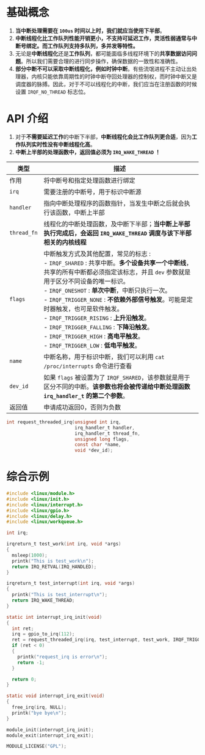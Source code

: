 # 基础概念

1. **当中断处理需要在 `100us` 时间以上时，我们就应当使用下半部**。
2. **中断线程化比工作队列性能开销更小，不支持可延迟工作，灵活性弱通常与中断号绑定。而工作队列支持多队列，多并发等特性。**
3. 无论是**中断线程化**还是**工作队列**，都可能面临多线程环境下的**共享数据访问问题**。所以我们需要合理的进行同步操作，确保数据的一致性和准确性。
4. **部分中断不可以采取中断线程化，例如时钟中断**。有些流氓进程不主动让出处理器，内核只能依靠周期性的时钟中断夺回处理器的控制权，而时钟中断又是调度器的脉搏。因此，对于不可以线程化的中断，我们应当在注册函数的时候设置 `IRQF_NO_THREAD` 标志位。

# API 介绍

1. 对于**不需要延迟工作**的中断下半部，**中断线程化会比工作队列更合适**，因为**工作队列实时性没有中断线程化高**。
2. **中断上半部的处理函数中，返回值必须为 `IRQ_WAKE_THREAD` ！**

| 类型        | 描述                                                         |
| ----------- | ------------------------------------------------------------ |
| 作用        | 将中断号和指定处理函数进行绑定                               |
| `irq`       | 需要注册的中断号，用于标识中断源                             |
| `handler`   | 指向中断处理程序的函数指针，当发生中断之后就会执行该函数，中断上半部 |
| `thread_fn` | 线程化的中断处理函数，及中断下半部；**当中断上半部执行完成后，会返回 `IRQ_WAKE_THREAD` 调度与该下半部相关的内核线程** |
| `flags`     | 中断触发方式及其他配置，常见的标志 : <br /> - `IRQF_SHARED` : 共享中断。**多个设备共享一个中断线**，共享的所有中断都必须指定该标志，并且 `dev` 参数就是用于区分不同设备的唯一标识。<br />- `IRQF_ONESHOT` : **单次中断**，中断只执行一次。<br />- `IRQF_TRIGGER_NONE` : **不依赖外部信号触发**。可能是定时器触发，也可是软件触发。<br />- `IRQF_TRIGGER_RISING` : **上升沿触发**。<br />- `IRQF_TRIGGER_FALLING` : **下降沿触发**。<br />- `IRQF_TRIGGER_HIGH` : **高电平触发**。<br />- `IRQF_TRIGGER_LOW` : **低电平触发**。 |
| `name`      | 中断名称，用于标识中断，我们可以利用 `cat /proc/interrupts` 命令进行查看 |
| `dev_id`    | 如果 `flags` 被设置为了 `IRQF_SHARED`，该参数就是用于区分不同的中断。**该参数也将会被传递给中断处理函数 `irq_handler_t` 的第二个参数**。 |
| 返回值      | 申请成功返回0，否则为负数                                    |

```c
int request_threaded_irq(unsigned int irq,
                         irq_handler_t handler,
                         irq_handler_t thread_fn,
                         unsigned long flags,
                         const char *name,
                         void *dev_id);
```

# 综合示例

```c
#include <linux/module.h>
#include <linux/init.h>
#include <linux/interrupt.h>
#include <linux/gpio.h>
#include <linux/delay.h>
#include <linux/workqueue.h>

int irq;

irqreturn_t test_work(int irq, void *args)
{
  msleep(1000);
  printk("This is test_work\n");
  return IRQ_RETVAL(IRQ_HANDLED);
}

irqreturn_t test_interrupt(int irq, void *args)
{
  printk("This is test_interrupt\n");
  return IRQ_WAKE_THREAD;
}

static int interrupt_irq_init(void)
{
  int ret;
  irq = gpio_to_irq(112);
  ret = request_threaded_irq(irq, test_interrupt, test_work, IRQF_TRIGGER_RISING, "test", NULL);
  if (ret < 0)
  {
    printk("request_irq is error\n");
    return -1;
  }

  return 0;
}

static void interrupt_irq_exit(void)
{
  free_irq(irq, NULL);
  printk("bye bye\n");
}

module_init(interrupt_irq_init);
module_exit(interrupt_irq_exit);

MODULE_LICENSE("GPL");
```

